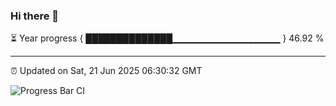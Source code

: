 ### Hi there 👋

⏳ Year progress { ██████████████▁▁▁▁▁▁▁▁▁▁▁▁▁▁▁▁ } 46.92 %

---

⏰ Updated on Sat, 21 Jun 2025 06:30:32 GMT

![Progress Bar CI](https://github.com/liununu/liununu/workflows/Progress%20Bar%20CI/badge.svg)

